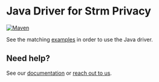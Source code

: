 # Java Driver for Strm Privacy

[![Maven][maven-version-image]][maven-version-link]

See the matching [examples](https://github.com/strmprivacy/java-examples) in order to use the Java driver.

## Need help?

See our [documentation](https://docs.strmprivacy.io) or [reach out to us](https://docs.strmprivacy.io).

[maven-version-image]: https://img.shields.io/maven-central/v/io.strmprivacy/java-driver.svg
[maven-version-link]: https://search.maven.org/artifact/io.strmprivacy/java-driver
